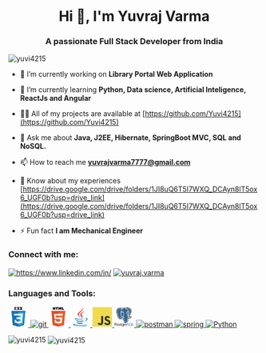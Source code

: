 <h1 align="center">Hi 👋, I'm Yuvraj Varma</h1>
<h3 align="center">A passionate Full Stack Developer from India</h3>

<p align="left"> <img src="https://komarev.com/ghpvc/?username=yuvi4215&label=Profile%20views&color=0e75b6&style=flat" alt="yuvi4215" /> </p>

- 🔭 I’m currently working on **Library Portal Web Application**

- 🌱 I’m currently learning **Python, Data science, Artificial Inteligence, ReactJs and Angular**

- 👨‍💻 All of my projects are available at [https://github.com/Yuvi4215](https://github.com/Yuvi4215)

- 💬 Ask me about **Java, J2EE, Hibernate, SpringBoot MVC, SQL and NoSQL.**

- 📫 How to reach me **yuvrajvarma7777@gmail.com**

- 📄 Know about my experiences [https://drive.google.com/drive/folders/1JI8uQ6T5I7WXQ_DCAyn8lT5ox6_UGF0b?usp=drive_link](https://drive.google.com/drive/folders/1JI8uQ6T5I7WXQ_DCAyn8lT5ox6_UGF0b?usp=drive_link)

- ⚡ Fun fact **I am Mechanical Engineer**

<h3 align="left">Connect with me:</h3>
<p align="left">
<a href="https://www.linkedin.com/in/yuvraj-varma-915830305/" target="blank"><img align="center" src="https://raw.githubusercontent.com/rahuldkjain/github-profile-readme-generator/master/src/images/icons/Social/linked-in-alt.svg" alt="https://www.linkedin.com/in/" height="30" width="40" /></a>
<a href="https://instagram.com/" target="blank"><img align="center" src="https://raw.githubusercontent.com/rahuldkjain/github-profile-readme-generator/master/src/images/icons/Social/instagram.svg" alt="yuvraj.varma" height="30" width="40" /></a>
</p>

<h3 align="left">Languages and Tools:</h3>
<p align="left"> <a href="https://www.w3schools.com/css/" target="_blank" rel="noreferrer"> <img src="https://raw.githubusercontent.com/devicons/devicon/master/icons/css3/css3-original-wordmark.svg" alt="css3" width="40" height="40"/> </a> <a href="https://git-scm.com/" target="_blank" rel="noreferrer"> <img src="https://www.vectorlogo.zone/logos/git-scm/git-scm-icon.svg" alt="git" width="40" height="40"/> </a> <a href="https://www.w3.org/html/" target="_blank" rel="noreferrer"> <img src="https://raw.githubusercontent.com/devicons/devicon/master/icons/html5/html5-original-wordmark.svg" alt="html5" width="40" height="40"/> </a> <a href="https://www.java.com" target="_blank" rel="noreferrer"> <img src="https://raw.githubusercontent.com/devicons/devicon/master/icons/java/java-original.svg" alt="java" width="40" height="40"/> </a> <a href="https://developer.mozilla.org/en-US/docs/Web/JavaScript" target="_blank" rel="noreferrer"> <img src="https://raw.githubusercontent.com/devicons/devicon/master/icons/javascript/javascript-original.svg" alt="javascript" width="40" height="40"/> </a> <a href="https://www.postgresql.org" target="_blank" rel="noreferrer"> <img src="https://raw.githubusercontent.com/devicons/devicon/master/icons/postgresql/postgresql-original-wordmark.svg" alt="postgresql" width="40" height="40"/> </a> <a href="https://postman.com" target="_blank" rel="noreferrer"> <img src="https://www.vectorlogo.zone/logos/getpostman/getpostman-icon.svg" alt="postman" width="40" height="40"/> </a> <a href="https://spring.io/" target="_blank" rel="noreferrer"> <img src="https://www.vectorlogo.zone/logos/springio/springio-icon.svg" alt="spring" width="40" height="40"/> </a> <a href="https://www.python.org/" target="_blank" rel="noreferrer"> <img src="https://www.vectorlogo.zone/logos/python/python-icon.svg" alt="Python" width="40" height="40"/> </a> </p>

<p><img align="left" src="https://github-readme-stats.vercel.app/api/top-langs?username=yuvi4215&show_icons=true&locale=en&layout=compact" alt="yuvi4215" /></p>

<p>&nbsp;<img align="center" src="https://github-readme-stats.vercel.app/api?username=yuvi4215&show_icons=true&locale=en" alt="yuvi4215" /></p>
